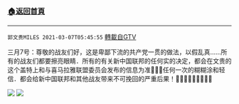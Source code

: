 ﻿###  [:house:返回首頁](https://github.com/ourhimalayas/txt)
---

`郭文贵MILES 2021-03-07T05:45:55` [轉載自GTV](https://gtv.org/web/#/UserInfo/5e596957357cc612d35a8044)

三月7号：尊敬的战友们好，这是卑鄙下流的共产党一贯的做法，以假乱真……所有的战友们都要擦亮眼睛．所有的有关新中国联邦的任何实的决定，都会在文贵的这个盖特上和与喜马拉雅联盟委员会发布的信息为准🙏🙏🙏任何一次的糊糊涂和轻信．都会给新中国联邦和其他战友带来不可挽回的严重后果！🙏🙏🙏🙏🙏🙏🙏🙏🙏

![](https://filegroup.gtv.org/cdn-cgi/image/width=600/https://filegroup.gtv.org/group6/web/20210307/05/45/0/ed56558c64e43e3eed0d3f8a5a75094c.jpg)
![](https://filegroup.gtv.org/cdn-cgi/image/width=600/https://filegroup.gtv.org/group6/web/20210307/05/45/0/4809cc3c96e6a498171a7ff617197548.jpg)
